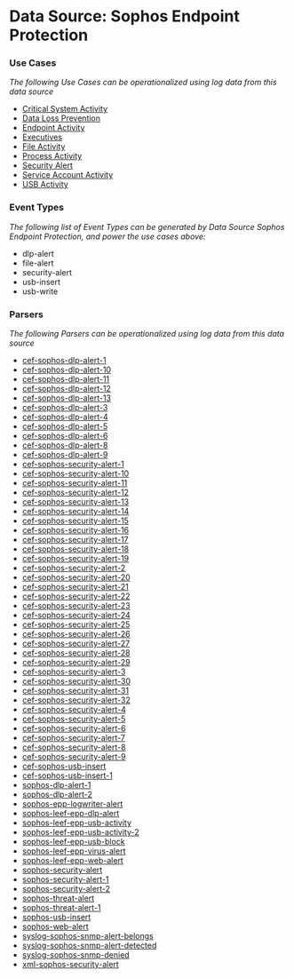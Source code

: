 Data Source: Sophos Endpoint Protection
=======================================

### Use Cases

_The following Use Cases can be operationalized using log data from this data source_

* [Critical System Activity](usecase_critical_system_activity.md)
* [Data Loss Prevention](usecase_data_loss_prevention.md)
* [Endpoint Activity](usecase_endpoint_activity.md)
* [Executives](usecase_executives.md)
* [File Activity](usecase_file_activity.md)
* [Process Activity](usecase_process_activity.md)
* [Security Alert](usecase_security_alert.md)
* [Service Account Activity](usecase_service_account_activity.md)
* [USB Activity](usecase_usb_activity.md)


### Event Types

_The following list of Event Types can be generated by Data Source Sophos Endpoint Protection, and power the use cases above:_

- dlp-alert
- file-alert
- security-alert
- usb-insert
- usb-write


### Parsers

_The following Parsers can be operationalized using log data from this data source_

* [cef-sophos-dlp-alert-1](parserContent_cef-sophos-dlp-alert-1.md)
* [cef-sophos-dlp-alert-10](parserContent_cef-sophos-dlp-alert-10.md)
* [cef-sophos-dlp-alert-11](parserContent_cef-sophos-dlp-alert-11.md)
* [cef-sophos-dlp-alert-12](parserContent_cef-sophos-dlp-alert-12.md)
* [cef-sophos-dlp-alert-13](parserContent_cef-sophos-dlp-alert-13.md)
* [cef-sophos-dlp-alert-3](parserContent_cef-sophos-dlp-alert-3.md)
* [cef-sophos-dlp-alert-4](parserContent_cef-sophos-dlp-alert-4.md)
* [cef-sophos-dlp-alert-5](parserContent_cef-sophos-dlp-alert-5.md)
* [cef-sophos-dlp-alert-6](parserContent_cef-sophos-dlp-alert-6.md)
* [cef-sophos-dlp-alert-8](parserContent_cef-sophos-dlp-alert-8.md)
* [cef-sophos-dlp-alert-9](parserContent_cef-sophos-dlp-alert-9.md)
* [cef-sophos-security-alert-1](parserContent_cef-sophos-security-alert-1.md)
* [cef-sophos-security-alert-10](parserContent_cef-sophos-security-alert-10.md)
* [cef-sophos-security-alert-11](parserContent_cef-sophos-security-alert-11.md)
* [cef-sophos-security-alert-12](parserContent_cef-sophos-security-alert-12.md)
* [cef-sophos-security-alert-13](parserContent_cef-sophos-security-alert-13.md)
* [cef-sophos-security-alert-14](parserContent_cef-sophos-security-alert-14.md)
* [cef-sophos-security-alert-15](parserContent_cef-sophos-security-alert-15.md)
* [cef-sophos-security-alert-16](parserContent_cef-sophos-security-alert-16.md)
* [cef-sophos-security-alert-17](parserContent_cef-sophos-security-alert-17.md)
* [cef-sophos-security-alert-18](parserContent_cef-sophos-security-alert-18.md)
* [cef-sophos-security-alert-19](parserContent_cef-sophos-security-alert-19.md)
* [cef-sophos-security-alert-2](parserContent_cef-sophos-security-alert-2.md)
* [cef-sophos-security-alert-20](parserContent_cef-sophos-security-alert-20.md)
* [cef-sophos-security-alert-21](parserContent_cef-sophos-security-alert-21.md)
* [cef-sophos-security-alert-22](parserContent_cef-sophos-security-alert-22.md)
* [cef-sophos-security-alert-23](parserContent_cef-sophos-security-alert-23.md)
* [cef-sophos-security-alert-24](parserContent_cef-sophos-security-alert-24.md)
* [cef-sophos-security-alert-25](parserContent_cef-sophos-security-alert-25.md)
* [cef-sophos-security-alert-26](parserContent_cef-sophos-security-alert-26.md)
* [cef-sophos-security-alert-27](parserContent_cef-sophos-security-alert-27.md)
* [cef-sophos-security-alert-28](parserContent_cef-sophos-security-alert-28.md)
* [cef-sophos-security-alert-29](parserContent_cef-sophos-security-alert-29.md)
* [cef-sophos-security-alert-3](parserContent_cef-sophos-security-alert-3.md)
* [cef-sophos-security-alert-30](parserContent_cef-sophos-security-alert-30.md)
* [cef-sophos-security-alert-31](parserContent_cef-sophos-security-alert-31.md)
* [cef-sophos-security-alert-32](parserContent_cef-sophos-security-alert-32.md)
* [cef-sophos-security-alert-4](parserContent_cef-sophos-security-alert-4.md)
* [cef-sophos-security-alert-5](parserContent_cef-sophos-security-alert-5.md)
* [cef-sophos-security-alert-6](parserContent_cef-sophos-security-alert-6.md)
* [cef-sophos-security-alert-7](parserContent_cef-sophos-security-alert-7.md)
* [cef-sophos-security-alert-8](parserContent_cef-sophos-security-alert-8.md)
* [cef-sophos-security-alert-9](parserContent_cef-sophos-security-alert-9.md)
* [cef-sophos-usb-insert](parserContent_cef-sophos-usb-insert.md)
* [cef-sophos-usb-insert-1](parserContent_cef-sophos-usb-insert-1.md)
* [sophos-dlp-alert-1](parserContent_sophos-dlp-alert-1.md)
* [sophos-dlp-alert-2](parserContent_sophos-dlp-alert-2.md)
* [sophos-epp-logwriter-alert](parserContent_sophos-epp-logwriter-alert.md)
* [sophos-leef-epp-dlp-alert](parserContent_sophos-leef-epp-dlp-alert.md)
* [sophos-leef-epp-usb-activity](parserContent_sophos-leef-epp-usb-activity.md)
* [sophos-leef-epp-usb-activity-2](parserContent_sophos-leef-epp-usb-activity-2.md)
* [sophos-leef-epp-usb-block](parserContent_sophos-leef-epp-usb-block.md)
* [sophos-leef-epp-virus-alert](parserContent_sophos-leef-epp-virus-alert.md)
* [sophos-leef-epp-web-alert](parserContent_sophos-leef-epp-web-alert.md)
* [sophos-security-alert](parserContent_sophos-security-alert.md)
* [sophos-security-alert-1](parserContent_sophos-security-alert-1.md)
* [sophos-security-alert-2](parserContent_sophos-security-alert-2.md)
* [sophos-threat-alert](parserContent_sophos-threat-alert.md)
* [sophos-threat-alert-1](parserContent_sophos-threat-alert-1.md)
* [sophos-usb-insert](parserContent_sophos-usb-insert.md)
* [sophos-web-alert](parserContent_sophos-web-alert.md)
* [syslog-sophos-snmp-alert-belongs](parserContent_syslog-sophos-snmp-alert-belongs.md)
* [syslog-sophos-snmp-alert-detected](parserContent_syslog-sophos-snmp-alert-detected.md)
* [syslog-sophos-snmp-denied](parserContent_syslog-sophos-snmp-denied.md)
* [xml-sophos-security-alert](parserContent_xml-sophos-security-alert.md)
